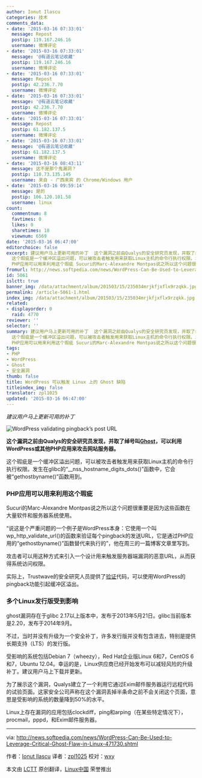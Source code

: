 ```yaml
---
author: Ionut Ilascu
categories: 技术
comments_data:
- date: '2015-03-16 07:33:01'
  message: Repost
  postip: 119.167.246.16
  username: 微博评论
- date: '2015-03-16 07:33:01'
  message: '@有道云笔记收藏'
  postip: 119.167.246.16
  username: 微博评论
- date: '2015-03-16 07:33:01'
  message: Repost
  postip: 42.236.7.70
  username: 微博评论
- date: '2015-03-16 07:33:01'
  message: '@有道云笔记收藏'
  postip: 42.236.7.70
  username: 微博评论
- date: '2015-03-16 07:33:01'
  message: Repost
  postip: 61.182.137.5
  username: 微博评论
- date: '2015-03-16 07:33:01'
  message: '@有道云笔记收藏'
  postip: 61.182.137.5
  username: 微博评论
- date: '2015-03-16 08:43:11'
  message: 这不是那个鬼漏洞？
  postip: 110.73.135.145
  username: 来自 - 广西来宾 的 Chrome/Windows 用户
- date: '2015-03-16 09:59:14'
  message: 是的
  postip: 106.120.101.58
  username: linux
count:
  commentnum: 8
  favtimes: 0
  likes: 0
  sharetimes: 18
  viewnum: 6569
date: '2015-03-16 06:47:00'
editorchoice: false
excerpt: 建议用户马上更新可用的补丁  这个漏洞之前由Qualys的安全研究员发现，并取了绰号叫Ghost，可以利用WordPress或其他PHP应用来攻击网站服务器。
  这个瑕疵是一个缓冲区溢出问题，可以被攻击者触发用来获取Linux主机的命令行执行权限。发生在glibc的__nss_hostname_digits_dots()函数中，它会被gethostbyname()函数用到。
  PHP应用可以用来利用这个瑕疵 Sucuri的Marc-Alexandre Montpas说之所以这个问题很重要是因为这些函数在大量软件和服务器系统使用。 说这是个严重问题的一个例子是WordPress本身：它使用一个叫wp_http_validate_url()的函
fromurl: http://news.softpedia.com/news/WordPress-Can-Be-Used-to-Leverage-Critical-Ghost-Flaw-in-Linux-471730.shtml
id: 5061
islctt: true
banner_img: /data/attachment/album/201503/15/235034mrjkfjxflx9rzqkk.jpg
permalink: /article-5061-1.html
index_img: /data/attachment/album/201503/15/235034mrjkfjxflx9rzqkk.jpg.thumb.jpg
related:
- displayorder: 0
  raid: 4770
reviewer: ''
selector: ''
summary: 建议用户马上更新可用的补丁  这个漏洞之前由Qualys的安全研究员发现，并取了绰号叫Ghost，可以利用WordPress或其他PHP应用来攻击网站服务器。
  这个瑕疵是一个缓冲区溢出问题，可以被攻击者触发用来获取Linux主机的命令行执行权限。发生在glibc的__nss_hostname_digits_dots()函数中，它会被gethostbyname()函数用到。
  PHP应用可以用来利用这个瑕疵 Sucuri的Marc-Alexandre Montpas说之所以这个问题很重要是因为这些函数在大量软件和服务器系统使用。 说这是个严重问题的一个例子是WordPress本身：它使用一个叫wp_http_validate_url()的函
tags:
- PHP
- WordPress
- Ghost
- 安全漏洞
thumb: false
title: WordPress 可以触发 Linux 上的 Ghost 缺陷
titleindex_img: false
translator: zpl1025
updated: '2015-03-16 06:47:00'
---
```


*建议用户马上更新可用的补丁*


![WordPress validating pingback’s post URL](/data/attachment/album/201503/15/235034mrjkfjxflx9rzqkk.jpg)


**这个漏洞之前由Qualys的安全研究员发现，并取了绰号叫[Ghost](1)，可以利用WordPress或其他PHP应用来攻击网站服务器。**


这个瑕疵是一个缓冲区溢出问题，可以被攻击者触发用来获取Linux主机的命令行执行权限。发生在glibc的“\_\_nss\_hostname\_digits\_dots()”函数中，它会被“gethostbyname()”函数用到。


### PHP应用可以用来利用这个瑕疵


Sucuri的Marc-Alexandre Montpas说之所以这个问题很重要是因为这些函数在大量软件和服务器系统使用。


“说这是个严重问题的一个例子是WordPress本身：它使用一个叫wp\_http\_validate\_url()的函数来验证每个pingback的发送URL，它是通过PHP应用的“gethostbyname()”函数替代来执行的”，他在周三的一篇博客文章里写到。


攻击者可以用这种方式来引入一个设计用来触发服务器端漏洞的恶意URL，从而获得系统访问权限。


实际上，Trustwave的安全研究人员提供了[验证](http://blog.spiderlabs.com/2015/01/ghost-gethostbyname-heap-overflow-in-glibc-cve-2015-0235.html)代码，可以使用WordPress的pingback功能引起缓冲区溢出。


### 多个Linux发行版受到影响


ghost漏洞存在于glibc 2.17以上版本中，发布于2013年5月21日。glibc当前版本是2.20，发布于2014年9月。


不过，当时并没有升级为一个安全补丁，许多发行版并没有包含进去，特别是提供长期支持（LTS）的发行版。


受影响的系统包括Debian 7（wheezy），Red Hat企业版Linux 6和7，CentOS 6和7，Ubuntu 12.04。幸运的是，Linux供应商已经开始发布可以减轻风险的升级补丁。建议用户马上下载并更新。


为了展示这个漏洞，Qualys建立了一个利用它通过Exim邮件服务器运行远程代码的试验页面。这家安全公司声称在这个漏洞丢掉半条命之前不会关闭这个页面，意思是受影响的系统的数量降到50%的水平。


Linux上存在漏洞的应用包括clockdiff，ping和arping（在某些特定情况下），procmail，pppd，和Exim邮件服务器。




---


via: <http://news.softpedia.com/news/WordPress-Can-Be-Used-to-Leverage-Critical-Ghost-Flaw-in-Linux-471730.shtml>


作者：[Ionut Ilascu](http://news.softpedia.com/editors/browse/ionut-ilascu) 译者：[zpl1025](https://github.com/zpl1025) 校对：[wxy](https://github.com/wxy)


本文由 [LCTT](https://github.com/LCTT/TranslateProject) 原创翻译，[Linux中国](http://linux.cn/) 荣誉推出